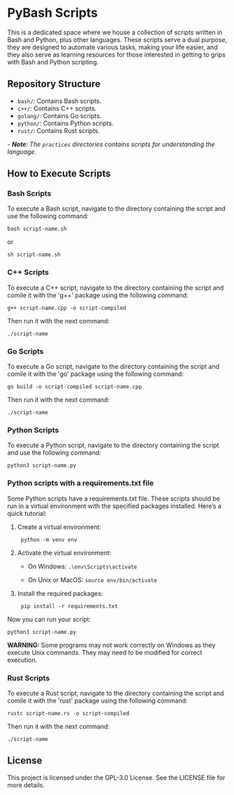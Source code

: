 # PyBash Scripts

This is a dedicated space where we house a collection of scripts written in Bash and Python, plus other languages. These scripts serve a dual purpose, they are designed to automate various tasks, making your life easier, and they also serve as learning resources for those interested in getting to grips with Bash and Python scripting.

## Repository Structure

- `bash/`: Contains Bash scripts. 
- `c++/`: Contains C++ scripts. 
- `golang/`: Contains Go scripts. 
- `python/`: Contains Python scripts. 
- `rust/`: Contains Rust scripts. 

*- **Note**: The `practices` directories contains scripts for understanding the language.*

## How to Execute Scripts

### Bash Scripts

To execute a Bash script, navigate to the directory containing the script and use the following command:

    bash script-name.sh

or

    sh script-name.sh

### C++ Scripts

To execute a C++ script, navigate to the directory containing the script and comile it with the 'g++' package using the following command:

    g++ script-name.cpp -o script-compiled

Then run it with the next command:

    ./script-name

### Go Scripts

To execute a Go script, navigate to the directory containing the script and comile it with the 'go' package using the following command:

    go build -o script-compiled script-name.cpp 

Then run it with the next command:

    ./script-name

### Python Scripts

To execute a Python script, navigate to the directory containing the script and use the following command:

    python3 script-name.py

### Python scripts with a requirements.txt file

Some Python scripts have a requirements.txt file. These scripts should be run in a virtual environment with the specified packages installed. Here’s a quick tutorial:

1) Create a virtual environment:
    
        python -m venv env

2) Activate the virtual environment:
   
    - On Windows: `.\env\Scripts\activate`

    - On Unix or MacOS: `source env/bin/activate`

3) Install the required packages:

        pip install -r requirements.txt

Now you can run your script:

    python3 script-name.py

**WARNING:** Some programs may not work correctly on Windows as they execute Unix commands. They may need to be modified for correct execution.

### Rust Scripts

To execute a Rust script, navigate to the directory containing the script and comile it with the 'rust' package using the following command:

    rustc script-name.rs -o script-compiled

Then run it with the next command:

    ./script-name

## License

This project is licensed under the GPL-3.0 License. See the LICENSE file for more details.
